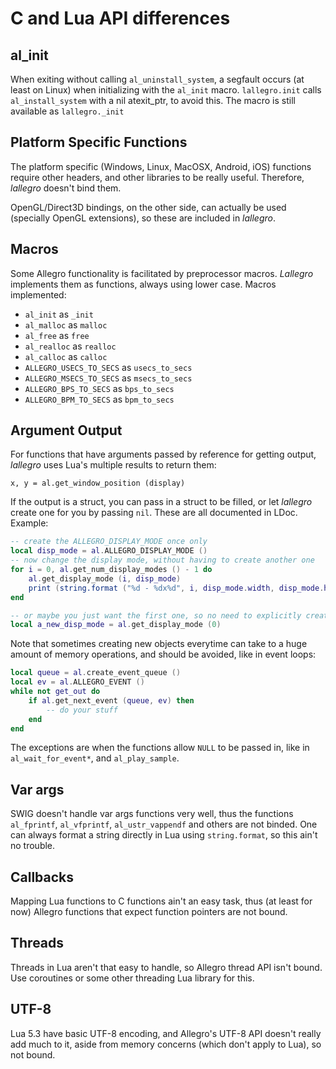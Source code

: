 C and Lua API differences
=========================

al\_init
--------
When exiting without calling `al_uninstall_system`, a segfault occurs (at least
on Linux) when initializing with the `al_init` macro. `lallegro.init` calls
`al_install_system` with a nil atexit\_ptr, to avoid this. The macro is still
available as `lallegro._init`

Platform Specific Functions
---------------------------
The platform specific (Windows, Linux, MacOSX, Android, iOS) functions require
other headers, and other libraries to be really useful. Therefore, _lallegro_
doesn't bind them.

OpenGL/Direct3D bindings, on the other side, can actually be used (specially
OpenGL extensions), so these are included in _lallegro_.

Macros
------
Some Allegro functionality is facilitated by preprocessor macros. _Lallegro_
implements them as functions, always using lower case. Macros implemented:

- `al_init` as `_init`
- `al_malloc` as `malloc`
- `al_free` as `free`
- `al_realloc` as `realloc`
- `al_calloc` as `calloc`
- `ALLEGRO_USECS_TO_SECS` as `usecs_to_secs`
- `ALLEGRO_MSECS_TO_SECS` as `msecs_to_secs`
- `ALLEGRO_BPS_TO_SECS` as `bps_to_secs`
- `ALLEGRO_BPM_TO_SECS` as `bpm_to_secs`


Argument Output
---------------
For functions that have arguments passed by reference for getting output,
_lallegro_ uses Lua's multiple results to return them:

    x, y = al.get_window_position (display)

If the output is a struct, you can pass in a struct to be filled, or let
_lallegro_ create one for you by passing `nil`. These are all documented in
LDoc. Example:

```lua
-- create the ALLEGRO_DISPLAY_MODE once only
local disp_mode = al.ALLEGRO_DISPLAY_MODE ()
-- now change the display mode, without having to create another one
for i = 0, al.get_num_display_modes () - 1 do
    al.get_display_mode (i, disp_mode)
    print (string.format ("%d - %dx%d", i, disp_mode.width, disp_mode.height))
end

-- or maybe you just want the first one, so no need to explicitly create it
local a_new_disp_mode = al.get_display_mode (0)
```

Note that sometimes creating new objects everytime can take to a huge amount of
memory operations, and should be avoided, like in event loops:

```lua
local queue = al.create_event_queue ()
local ev = al.ALLEGRO_EVENT ()
while not get_out do
    if al.get_next_event (queue, ev) then
		-- do your stuff
	end
end
```

The exceptions are when the functions allow `NULL` to be passed in, like in
`al_wait_for_event*`, and `al_play_sample`.



Var args
--------
SWIG doesn't handle var args functions very well, thus the functions
`al_fprintf`, `al_vfprintf`, `al_ustr_vappendf` and others are not binded. One
can always format a string directly in Lua using `string.format`, so this ain't
no trouble.


Callbacks
---------
Mapping Lua functions to C functions ain't an easy task, thus (at least for now)
Allegro functions that expect function pointers are not bound.


Threads
-------
Threads in Lua aren't that easy to handle, so Allegro thread API isn't bound.
Use coroutines or some other threading Lua library for this.


UTF-8
-----
Lua 5.3 have basic UTF-8 encoding, and Allegro's UTF-8 API doesn't really add
much to it, aside from memory concerns (which don't apply to Lua), so not bound.
